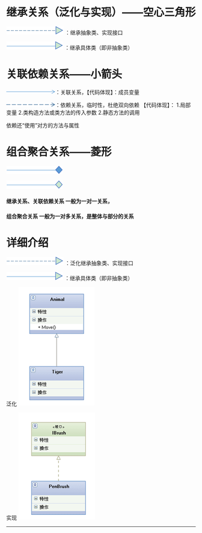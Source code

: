 # 继承关系（泛化与实现）——空心三角形

![](/assets/jicheng.png) ：继承抽象类、实现接口

![](/assets/fanhua.png)  ：继承具体类（即非抽象类）


# 关联依赖关系——小箭头
![](/assets/guanlian.png)：关联关系，【代码体现】：成员变量

![](/assets/yilai.png)：依赖关系，临时性，杜绝双向依赖
【代码体现】：
1.局部变量
2.类构造方法或类方法的传入参数
2.静态方法的调用

依赖还“使用”对方的方法与属性

# 组合聚合关系——菱形
![](/assets/zuhe.png)

![](/assets/juhe.png)











#### 继承关系、关联依赖关系 一般为一对一关系，
#### 组合聚合关系 一般为一对多关系，是整体与部分的关系

# 详细介绍

![](/assets/jicheng.png) ：泛化继承抽象类、实现接口

![](/assets/fanhua.png)  ：继承具体类（即非抽象类）

泛化
![](/assets/1346433-af095465558161ca.png)

实现
![](/assets/1346433-4cea5dc72a898986.png)


------------------------------------------------------------------





